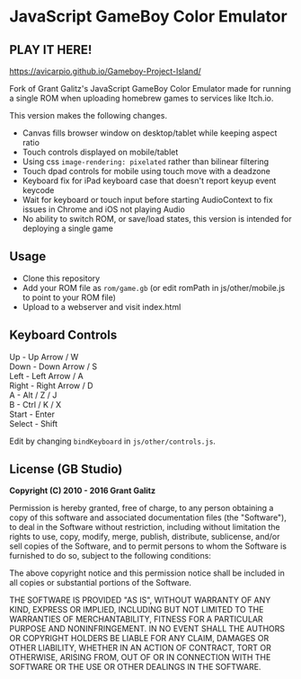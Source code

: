 # JavaScript GameBoy Color Emulator

## PLAY IT HERE!

https://avicarpio.github.io/Gameboy-Project-Island/

Fork of Grant Galitz's JavaScript GameBoy Color Emulator made for running a single ROM
when uploading homebrew games to services like Itch.io.

This version makes the following changes.

- Canvas fills browser window on desktop/tablet while keeping aspect ratio
- Touch controls displayed on mobile/tablet 
- Using css `image-rendering: pixelated` rather than bilinear filtering
- Touch dpad controls for mobile using touch move with a deadzone
- Keyboard fix for iPad keyboard case that doesn't report keyup event keycode
- Wait for keyboard or touch input before starting AudioContext to fix issues in Chrome and iOS not playing Audio
- No ability to switch ROM, or save/load states, this version is intended for deploying a single game

## Usage

- Clone this repository
- Add your ROM file as `rom/game.gb` (or edit romPath in js/other/mobile.js to point to your ROM file)
- Upload to a webserver and visit index.html

## Keyboard Controls

Up - Up Arrow / W  
Down - Down Arrow / S  
Left - Left Arrow / A  
Right - Right Arrow / D  
A - Alt / Z / J  
B - Ctrl / K / X  
Start - Enter  
Select - Shift  

Edit by changing `bindKeyboard` in `js/other/controls.js`.

## License (GB Studio)

**Copyright (C) 2010 - 2016 Grant Galitz**

Permission is hereby granted, free of charge, to any person obtaining a copy of this software and associated documentation files (the "Software"), to deal in the Software without restriction, including without limitation the rights to use, copy, modify, merge, publish, distribute, sublicense, and/or sell copies of the Software, and to permit persons to whom the Software is furnished to do so, subject to the following conditions:

The above copyright notice and this permission notice shall be included in all copies or substantial portions of the Software.

THE SOFTWARE IS PROVIDED "AS IS", WITHOUT WARRANTY OF ANY KIND, EXPRESS OR IMPLIED, INCLUDING BUT NOT LIMITED TO THE WARRANTIES OF MERCHANTABILITY, FITNESS FOR A PARTICULAR PURPOSE AND NONINFRINGEMENT. IN NO EVENT SHALL THE AUTHORS OR COPYRIGHT HOLDERS BE LIABLE FOR ANY CLAIM, DAMAGES OR OTHER LIABILITY, WHETHER IN AN ACTION OF CONTRACT, TORT OR OTHERWISE, ARISING FROM, OUT OF OR IN CONNECTION WITH THE SOFTWARE OR THE USE OR OTHER DEALINGS IN THE SOFTWARE.
